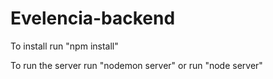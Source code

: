 # Evelencia-backend
 
To install run "npm install"

To run the server run "nodemon server" or run "node server"